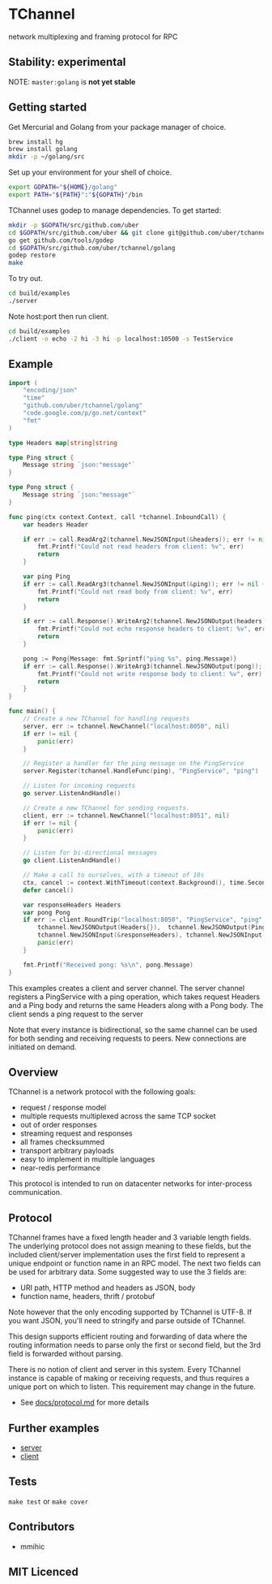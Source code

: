 # TChannel

network multiplexing and framing protocol for RPC

## Stability: experimental

NOTE: `master:golang` is **not yet stable**

## Getting started

Get Mercurial and Golang from your package manager of choice.

```bash
brew install hg
brew install golang
mkdir -p ~/golang/src
```

Set up your environment for your shell of choice.

```bash
export GOPATH="${HOME}/golang"
export PATH="${PATH}":"${GOPATH}"/bin
```

TChannel uses godep to manage dependencies.  To get started:

```bash
mkdir -p $GOPATH/src/github.com/uber
cd $GOPATH/src/github.com/uber && git clone git@github.com/uber/tchannel.git
go get github.com/tools/godep
cd $GOPATH/src/github.com/uber/tchannel/golang
godep restore
make
```

To try out.

```bash
cd build/examples
./server
```

Note host:port then run client.

```bash
cd build/examples
./client -o echo -2 hi -3 hi -p localhost:10500 -s TestService
```

## Example

```go
import (
    "encoding/json"
    "time"
    "github.com/uber/tchannel/golang"
    "code.google.com/p/go.net/context"
    "fmt"
)

type Headers map[string]string

type Ping struct {
    Message string `json:"message"`
}

type Pong struct {
    Message string `json:"message"`
}

func ping(ctx context.Context, call *tchannel.InboundCall) {
    var headers Header

    if err := call.ReadArg2(tchannel.NewJSONInput(&headers)); err != nil {
        fmt.Printf("Could not read headers from client: %v", err)
        return
    }

    var ping Ping
    if err := call.ReadArg3(tchannel.NewJSONInput(&ping)); err != nil {
        fmt.Printf("Could not read body from client: %v", err)
        return
    }

    if err := call.Response().WriteArg2(tchannel.NewJSONOutput(headers)); err != nil {
        fmt.Printf("Could not echo response headers to client: %v", err)
        return
    }

    pong := Pong{Message: fmt.Sprintf("ping %s", ping.Message)}
    if err := call.Response().WriteArg3(tchannel.NewJSONOutput(pong)); err != nil {
        fmt.Printf("Could not write response body to client: %v", err)
        return
    }
}

func main() {
    // Create a new TChannel for handling requests
    server, err := tchannel.NewChannel("localhost:8050", nil)
    if err != nil {
        panic(err)
    }

    // Register a handler for the ping message on the PingService
    server.Register(tchannel.HandleFunc(ping), "PingService", "ping")

    // Listen for incoming requests
    go server.ListenAndHandle()

    // Create a new TChannel for sending requests.
    client, err := tchannel.NewChannel("localhost:8051", nil)
    if err != nil {
        panic(err)
    }

    // Listen for bi-directional messages
    go client.ListenAndHandle()

    // Make a call to ourselves, with a timeout of 10s
    ctx, cancel := context.WithTimeout(context.Background(), time.Second * 10)
    defer cancel()

    var responseHeaders Headers
    var pong Pong
    if err := client.RoundTrip("localhost:8050", "PingService", "ping",
        tchannel.NewJSONOutput(Headers{}),  tchannel.NewJSONOutput(Ping{Message: "Hello world"}),
        tchannel.NewJSONInput(&responseHeaders), tchannel.NewJSONInput(&pong)); err != nil {
        panic(err)
    }

    fmt.Printf("Received pong: %s\n", pong.Message)
}
```

This examples creates a client and server channel.  The server channel registers a PingService
with a ping operation, which takes request Headers and a Ping body and returns the
same Headers along with a Pong body.  The client sends a ping request to the server

Note that every instance is bidirectional, so the same channel can be used for both sending
and receiving requests to peers.  New connections are initiated on demand.

## Overview

TChannel is a network protocol with the following goals:

 * request / response model
 * multiple requests multiplexed across the same TCP socket
 * out of order responses
 * streaming request and responses
 * all frames checksummed
 * transport arbitrary payloads
 * easy to implement in multiple languages
 * near-redis performance

This protocol is intended to run on datacenter networks for inter-process communication.

## Protocol

TChannel frames have a fixed length header and 3 variable length fields. The underlying protocol
does not assign meaning to these fields, but the included client/server implementation uses
the first field to represent a unique endpoint or function name in an RPC model.
The next two fields can be used for arbitrary data. Some suggested way to use the 3 fields are:

* URI path, HTTP method and headers as JSON, body
* function name, headers, thrift / protobuf

Note however that the only encoding supported by TChannel is UTF-8.  If you want JSON, you'll need
to stringify and parse outside of TChannel.

This design supports efficient routing and forwarding of data where the routing information needs
to parse only the first or second field, but the 3rd field is forwarded without parsing.

There is no notion of client and server in this system. Every TChannel instance is capable of
making or receiving requests, and thus requires a unique port on which to listen. This requirement may
change in the future.

 - See [docs/protocol.md](docs/protocol.md) for more details

## Further examples

 - [server](examples/server/main.go)
 - [client](examples/client/main.go)

## Tests

`make test` or `make cover`

## Contributors

 - mmihic

## MIT Licenced
